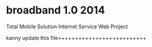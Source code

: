 broadband 1.0 2014
=========

Total Mobile Solution Internet Service Web Project

kanny update this file++++++++++++++++++++++++++